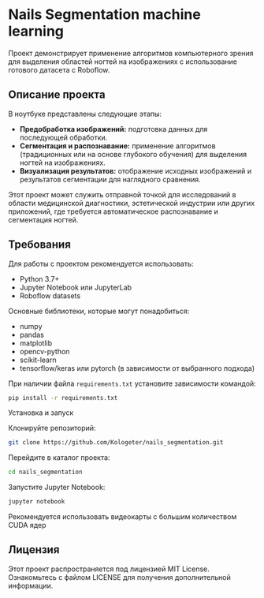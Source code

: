 # Nails Segmentation machine learning

Проект демонстрирует применение алгоритмов компьютерного зрения для выделения областей ногтей на изображениях с использование готового датасета с Roboflow.

## Описание проекта

В ноутбуке представлены следующие этапы:
- **Предобработка изображений:** подготовка данных для последующей обработки.
- **Сегментация и распознавание:** применение алгоритмов (традиционных или на основе глубокого обучения) для выделения ногтей на изображениях.
- **Визуализация результатов:** отображение исходных изображений и результатов сегментации для наглядного сравнения.

Этот проект может служить отправной точкой для исследований в области медицинской диагностики, эстетической индустрии или других приложений, где требуется автоматическое распознавание и сегментация ногтей.

## Требования

Для работы с проектом рекомендуется использовать:
- Python 3.7+
- Jupyter Notebook или JupyterLab
- Roboflow datasets

Основные библиотеки, которые могут понадобиться:
- numpy
- pandas
- matplotlib
- opencv-python
- scikit-learn
- tensorflow/keras или pytorch (в зависимости от выбранного подхода)

При наличии файла `requirements.txt` установите зависимости командой:
```bash
pip install -r requirements.txt
```
Установка и запуск

Клонируйте репозиторий:
```bash
git clone https://github.com/Kologeter/nails_segmentation.git
```
Перейдите в каталог проекта:

```bash
cd nails_segmentation
```

Запустите Jupyter Notebook:
```bash
jupyter notebook
```

Рекомендуется использовать видеокарты с большим количеством CUDA ядер

## Лицензия

Этот проект распространяется под лицензией MIT License. Ознакомьтесь с файлом LICENSE для получения дополнительной информации.



